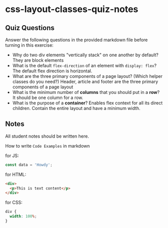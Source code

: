 # css-layout-classes-quiz-notes

## Quiz Questions

Answer the following questions in the provided markdown file before turning in this exercise:

- Why do two div elements "vertically stack" on one another by default?
They are block elements
- What is the default `flex-direction` of an element with `display: flex`?
The default flex direction is horizontal.
- What are the three primary components of a page layout? (Which helper classes do you need?)
Header, article and footer are the three primary components of a page layout
- What is the minimum number of **columns** that you should put in a **row**?
It should be one column for a row.
- What is the purpose of a **container**?
Enables flex context for all its direct children. Contain the entire layout and have a minimum width.
## Notes

All student notes should be written here.

How to write `Code Examples` in markdown

for JS:

```javascript
const data = 'Howdy';
```

for HTML:

```html
<div>
  <p>This is text content</p>
</div>
```

for CSS:

```css
div {
  width: 100%;
}
```
